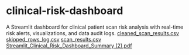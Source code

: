# clinical-risk-dashboard
A Streamlit dashboard for clinical patient scan risk analysis with real-time risk alerts, visualizations, and data audit logs.
[cleaned_scan_results.csv](https://github.com/user-attachments/files/20532043/cleaned_scan_results.csv)
[skipped_rows_log.csv](https://github.com/user-attachments/files/20532045/skipped_rows_log.csv)
[scan_results.csv](https://github.com/user-attachments/files/20532049/scan_results.csv)
[Streamlit_Clinical_Risk_Dashboard_Summary (2).pdf](https://github.com/user-attachments/files/20532050/Streamlit_Clinical_Risk_Dashboard_Summary.2.pdf)
